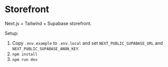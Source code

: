 # Storefront

Next.js + Tailwind + Supabase storefront.

Setup:

1. Copy `.env.example` to `.env.local` and set `NEXT_PUBLIC_SUPABASE_URL` and `NEXT_PUBLIC_SUPABASE_ANON_KEY`.
2. `npm install`
3. `npm run dev`

